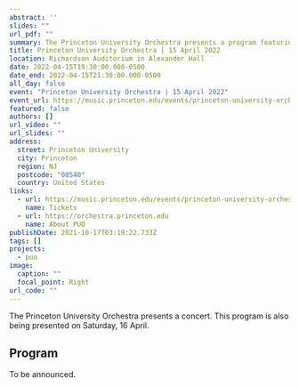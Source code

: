 ```yaml
---
abstract: ''
slides: ""
url_pdf: ""
summary: The Princeton University Orchestra presents a program featuring students in works by Bartok, Brahms, Khachaturian, and Mozart.
title: Princeton University Orchestra | 15 April 2022
location: Richardson Auditorium in Alexander Hall
date: 2022-04-15T19:30:00.000-0500
date_end: 2022-04-15T21:30:00.000-0500
all_day: false
event: "Princeton University Orchestra | 15 April 2022"
event_url: https://music.princeton.edu/events/princeton-university-orchestra-16
featured: false
authors: []
url_video: ""
url_slides: ""
address:
  street: Princeton University
  city: Princeton
  region: NJ
  postcode: "08540"
  country: United States
links:
  - url: https://music.princeton.edu/events/princeton-university-orchestra-16
    name: Tickets
  - url: https://orchestra.princeton.edu
    name: About PUO
publishDate: 2021-10-17T03:19:22.733Z
tags: []
projects:
  - puo
image:
  caption: ""
  focal_point: Right
url_code: ""
---
```

The Princeton University Orchestra presents a concert. This program is also being presented on Saturday, 16 April.

## Program
To be announced.

